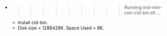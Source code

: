 * >>>>>>>>> Running inst-min-con-cld-bin.sh ...
  * Install cld-bin.
  * Disk size = 1288428K. Space Used = 8K.
